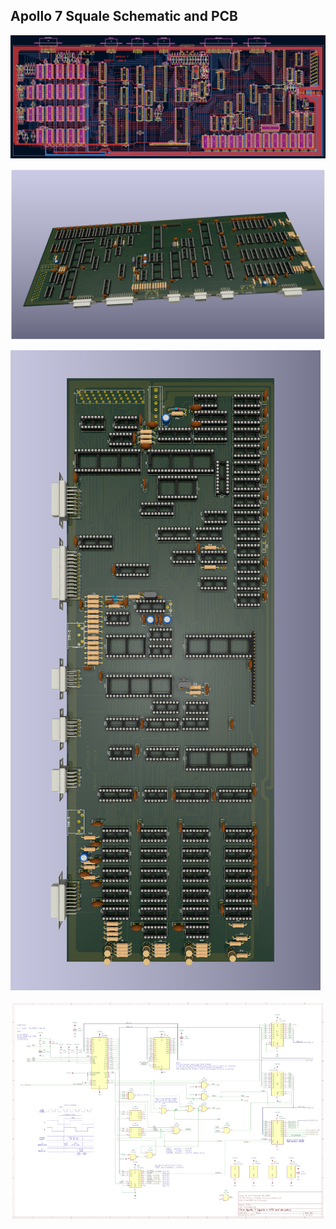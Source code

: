 Apollo 7 Squale Schematic and PCB 
---

![Squale_pcb](https://raw.githubusercontent.com/jfdelnero/Apollo_7_Squale/master/hardware/Motherboard/imgs/pcb_preview.png)

![Squale_pcb_3d_1](https://raw.githubusercontent.com/jfdelnero/Apollo_7_Squale/master/hardware/Motherboard/imgs/Squale_3dpcb_preview_1.png)

![Squale_pcb_3d_2](https://raw.githubusercontent.com/jfdelnero/Apollo_7_Squale/master/hardware/Motherboard/imgs/Squale_3dpcb_preview_2.jpg)

![Squale_sch](https://raw.githubusercontent.com/jfdelnero/Apollo_7_Squale/master/hardware/Motherboard/imgs/sch_preview.jpg)


